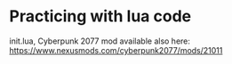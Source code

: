 # Practicing with lua code

init.lua, Cyberpunk 2077 mod available also here: https://www.nexusmods.com/cyberpunk2077/mods/21011
